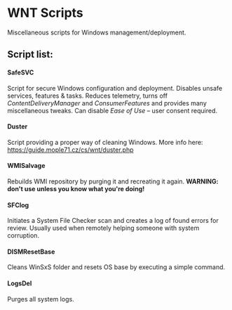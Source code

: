 # WNT Scripts
Miscellaneous scripts for Windows management/deployment.

## Script list:
#### SafeSVC
Script for secure Windows configuration and deployment. Disables unsafe services, features & tasks. Reduces telemetry, turns off *ContentDeliveryManager* and *ConsumerFeatures* and provides many miscellaneous tweaks. Can disable *Ease of Use* – user consent required.

#### Duster
Script providing a proper way of cleaning Windows. More info here: https://guide.mople71.cz/cs/wnt/duster.php

#### WMISalvage
Rebuilds WMI repository by purging it and recreating it again. **WARNING: don't use unless you know what you're doing!**

#### SFClog
Initiates a System File Checker scan and creates a log of found errors for review. Usually used when remotely helping someone with system corruption.

#### DISMResetBase
Cleans WinSxS folder and resets OS base by executing a simple command.

#### LogsDel
Purges all system logs.
